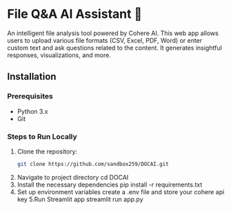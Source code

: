 # File Q&A AI Assistant 📁

An intelligent file analysis tool powered by Cohere AI. 
This web app allows users to upload various file formats (CSV, Excel, PDF, Word) or enter custom text and ask questions related to the content. 
It generates insightful responses, visualizations, and more.

## Installation

### Prerequisites

- Python 3.x
- Git

### Steps to Run Locally

1. Clone the repository:
   ```bash
   git clone https://github.com/sandbox259/DOCAI.git
2. Navigate to project directory
cd DOCAI
3. Install the necessary dependencies
   pip install -r requirements.txt
4. Set up environment variables
   create a .env file and store your cohere api key
5.Run Streamlit app
   streamlit run app.py


